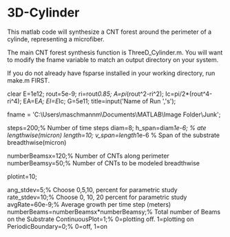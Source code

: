 # 3D-Cylinder
This matlab code will synthesize a CNT forest around the perimeter of a cylinde, representing a microfiber.

The main CNT forest synthesis function is ThreeD_Cylinder.m. You will want to modify the fname variable to match an output directory on your system.

If you do not already have fsparse installed in your working directory, run make.m FIRST.


clear
E=1e12; rout=5e-9; ri=rout*0.85; A=pi*(rout^2-ri^2); Ic=pi/2*(rout^4-ri^4); EA=E*A; EI=E*Ic; G=5e11; 
title=input('Name of Run ','s');

fname = 'C:\Users\maschmannm\Documents\MATLAB\Image Folder\Junk\';


steps=200;% Number of time steps
diam=8;        h_span=diam*1e-6;    %      ate lengthwise(micron)
length=10;      v_span=length*1e-6   % Span of the substrate breadthwise(micron)

numberBeamsx=120;% Number of CNTs along perimeter
numberBeamsy=50;% Number of CNTs to be modeled breadthwise

plotint=10;

ang_stdev=5;% Choose 0,5,10, percent for parametric study
rate_stdev=10;% Choose 0, 10, 20 percent for parametric study
avgRate=60e-9;% Average growth per time step (meters)
numberBeams=numberBeamsx*numberBeamsy;% Total number of Beams on the Substrate
ContinuousPlot=1;% 0=plotting off.  1=plotting on
PeriodicBoundary=0;% 0=off, 1=on
